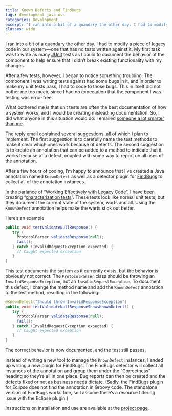 ```yaml
---
title: Known Defects and FindBugs
tags: development java oss
categories: Development
excerpt: "I ran into a bit of a quandary the other day. I had to modify a piece of legacy code in our system — one that has no tests written against it."
classes: wide
---
```


I ran into a bit of a quandary the other day. I had to modify a piece of legacy code in our system — one that has no tests written against it. My first task was to write as many [JUnit](http://www.junit.org/) tests as I could to document the behavior of the component to help ensure that I didn’t break existing functionality with my changes.

After a few tests, however, I began to notice something troubling. The component I was writing tests against had some bugs in it, and in order to make my unit tests pass, I had to code to those bugs. This in itself did not bother me too much, since I had no expectation that the component I was testing was error-free.

What bothered me is that unit tests are often the best documentation of how a system works, and I would be creating misleading documentation. So, I did what anyone in this situation would do: I emailed [someone a lot smarter than me](http://langrsoft.com/).

The reply email contained several suggestions, all of which I plan to implement. The first suggestion is to carefully name the test methods to make it clear which ones work because of defects. The second suggestion is to create an annotation that can be added to a method to indicate that it works because of a defect, coupled with some way to report on all uses of the annotation.

After a few hours of coding, I’m happy to announce that I’ve created a Java annotation named `KnownDefect` as well as a detector plugin for [FindBugs](http://findbugs.sourceforge.net/) to collect all of the annotation instances.

In the parlance of “[Working Effectively with Legacy Code](http://www.amazon.com/Working-Effectively-Legacy-Robert-Martin/dp/0131177052/ref=pd_bbs_sr_1?ie=UTF8&s=books&qid=1212164658&sr=1-1)”, I have been creating “[characterization tests](http://www.artima.com/weblogs/viewpost.jsp?thread=198296)”. These tests look like normal unit tests, but they document the current state of the system, warts and all. Using the `KnownDefect` annotation helps make the warts stick out better.

Here’s an example:

```java
public void testValidateNullResponse() {
   try {
     ProtocolParser.validateResponse(null);
     fail();
   } catch (InvalidRequestException expected) {
     // Caught expected exception
   }
}
```

This test documents the system as it currently exists, but the behavior is obviously not correct. The `ProtocolParser` class should be throwing an `InvalidResponseException`, not an `InvalidRequestException`. To document this defect, I change the method name and add the `KnownDefect` annotation to the test method, resulting in the following:

```java
@KnownDefect("Should throw InvalidResponseException")
public void testValidateNullResponseShowsKnownDefect() {
   try {
     ProtocolParser.validateResponse(null);
     fail();
   } catch (InvalidRequestException expected) {
     // Caught expected exception
   }
}
```

The correct behavior is now documented, and the test still passes.

Instead of writing a new tool to manage the `KnownDefect` instances, I ended up writing a new plugin for FindBugs. The FindBugs detector will collect all instances of the annotation and group them under the “Correctness” heading so they’re all in one place. Bug reports can then be created and the defects fixed or not as business needs dictate. (Sadly, the FindBugs plugin for Eclipse does not find the annotation in Groovy code. The standalone version of FindBugs works fine, so I assume there’s a resource filtering issue with the Eclipse plugin.)

Instructions on installation and use are available at the [project page](https://github.com/iamthechad/knowndefects).
